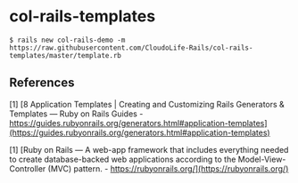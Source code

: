
# col-rails-templates

```shell
$ rails new col-rails-demo -m https://raw.githubusercontent.com/CloudoLife-Rails/col-rails-templates/master/template.rb
```

## References

[1] [8 Application Templates | Creating and Customizing Rails Generators & Templates — Ruby on Rails Guides - https://guides.rubyonrails.org/generators.html#application-templates](https://guides.rubyonrails.org/generators.html#application-templates)

[1] [Ruby on Rails — A web-app framework that includes everything needed to create database-backed web applications according to the Model-View-Controller (MVC) pattern. - https://rubyonrails.org/](https://rubyonrails.org/)
